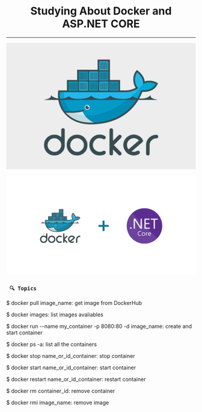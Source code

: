 <h1 align="center"><strong>Studying About Docker and ASP.NET CORE</strong></h1>

<hr/>

<p align="center">
    <img src="/Img/docker.png" alt="Docker image" title="Docker">
</p> 

<p align="center">
    <img src="/Img/docker_and_aspnetcore.png" alt="Docker and ASP.NET Core" title="TrueLove">
</p> 

### ` 🔍 Topics`
<p>$ docker pull image_name: get image from DockerHub</p>

<p>$ docker images: list images avaliables</p>

<p>$ docker run --name my_container -p 8080:80 -d image_name: create and start container</p>

<p>$ docker ps -a: list all the containers</p>

<p>$ docker stop name_or_id_container: stop container</p>

<p>$ docker start name_or_id_container: start container</p>

<p>$ docker restart name_or_id_container: restart container</p>

<p>$ docker rm container_id: remove container</p>

<p>$ docker rmi image_name: remove image</p>
